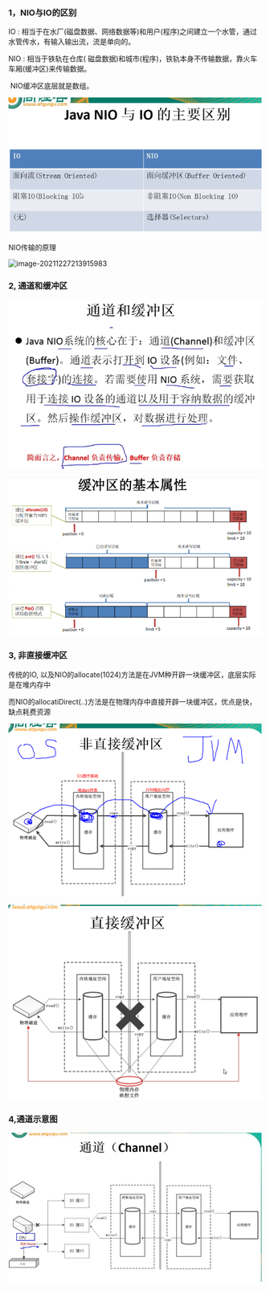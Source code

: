 ### 1，NIO与IO的区别

IO : 相当于在水厂(磁盘数据、网络数据等)和用户(程序)之间建立一个水管，通过水管传水，有输入输出流，流是单向的。

NIO : 相当于铁轨在仓库( 磁盘数据)和城市(程序)，铁轨本身不传输数据，靠火车车厢(缓冲区)来传输数据。

​         NIO缓冲区底层就是数组。

![image-20211227213152640](note-images/image-20211227213152640.png)

NIO传输的原理

![image-20211227213915983](note_images/image-20211227213915983.png)

### 2, 通道和缓冲区

![image-20211227214139943](note-images/image-20211227214139943.png)

![image-20211227220218703](note-images/image-20211227220218703.png)

### 3, 非直接缓冲区

传统的IO, 以及NIO的allocate(1024)方法是在JVM种开辟一块缓冲区，底层实际是在堆内存中

而NIO的allocatiDirect(..)方法是在物理内存中直接开辟一块缓冲区，优点是快，缺点耗费资源

![image-20220105222031681](note-images/image-20220105222031681.png)

![image-20220105222056225](note-images/image-20220105222056225.png)

### 4,通道示意图

![Snipaste_2022-05-31_23-00-51.jpg](./note-images/Snipaste_2022-05-31_23-08-38.jpg)